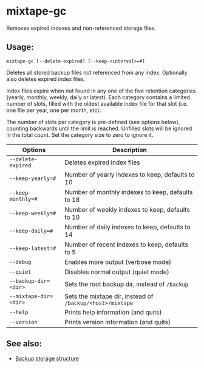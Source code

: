 # mixtape-gc

Removes expired indexes and non-referenced storage files.


## Usage:

    mixtape-gc [--delete-expired] [--keep-<interval>=#]

Deletes all stored backup files not referenced from any index. Optionally
also deletes expired index files.

Index files expire when not found in any one of the five retention
categories (yearly, monthly, weekly, daily or latest). Each category
contains a limited number of slots, filled with the oldest available index
file for that slot (i.e. one file per year, one per month, etc).

The number of slots per category is pre-defined (see options below),
counting backwards until the limit is reached. Unfilled slots will be
ignored in the total count. Set the category size to zero to ignore it.

| Options               | Description                                               |
| --------------------- | --------------------------------------------------------- |
| `--delete-expired`    | Deletes expired index files                               |
| `--keep-yearly=#`     | Number of yearly indexes to keep, defaults to 10          |
| `--keep-monthly=#`    | Number of monthly indexes to keep, defaults to 18         |
| `--keep-weekly=#`     | Number of weekly indexes to keep, defaults to 10          |
| `--keep-daily=#`      | Number of daily indexes to keep, defaults to 14           |
| `--keep-latest=#`     | Number of recent indexes to keep, defaults to 5           |
| `--debug`             | Enables more output (verbose mode)                        |
| `--quiet`             | Disables normal output (quiet mode)                       |
| `--backup-dir=<dir>`  | Sets the root backup dir, instead of `/backup`            |
| `--mixtape-dir=<dir>` | Sets the mixtape dir, instead of `/backup/<host>/mixtape` |
| `--help`              | Prints help information (and quits)                       |
| `--version`           | Prints version information (and quits)                    |


## See also:

* [Backup storage structure](storage.md)
